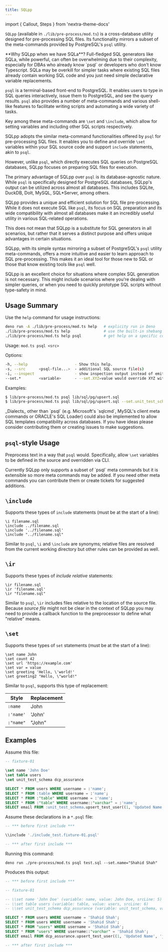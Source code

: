 ```yaml
---
title: SQLpp
---
```

import { Callout, Steps } from 'nextra-theme-docs'

<!-- # `SQLpp` - SQL Preprocessor -->

`SQLpp` (available in `./lib/pre-process/mod.ts`) is a cross-database utility
designed for pre-processing SQL files. Its functionality mirrors a subset of the
meta-commands provided by PostgreSQL's `psql` utility.

<Callout>
**Why SQLpp when we have SQLa**? Full-fledged SQL generators like SQLa, while
powerful, can often be overwhelming due to their complexity, especially for
DBAs who already know `psql` or developers who don't know Typescript. SQLa may
be overkill for simpler tasks where existing SQL files already contain working
SQL code and you just need simple declarative variable replacements.
</Callout>

`psql` is a terminal-based front-end to PostgreSQL. It enables users to type in
SQL queries interactively, issue them to PostgreSQL, and see the query results.
`psql` also provides a number of meta-commands and various shell-like features
to facilitate writing scripts and automating a wide variety of tasks.

Key among these meta-commands are `\set` and `\include`, which allow for setting
variables and including other SQL scripts respectively.

SQLpp adopts the similar meta-command functionalities offered by `psql` for
pre-processing SQL files. It enables you to define and override `\set` variables
within your SQL source code and support `include` statements, akin to `psql`.

However, unlike `psql`, which directly executes SQL queries on PostgreSQL
databases, SQLpp focuses on preparing SQL files for execution.

The primary advantage of SQLpp over `psql` is its database-agnostic nature.
While `psql` is specifically designed for PostgreSQL databases, SQLpp's output
can be utilized across almost all databases. This includes SQLite, DuckDB, Dolt,
MySQL, SQL*Server, among others.

SQLpp provides a unique and efficient solution for SQL file pre-processing.
While it does not execute SQL like `psql`, its focus on SQL preparation and its
wide compatibility with almost all databases make it an incredibly useful
utility in various SQL-related operations.

This does not mean that SQLpp is a substitute for SQL generators in all
scenarios, but rather that it serves a distinct purpose and offers unique
advantages in certain situations.

SQLpp, with its simple syntax mirroring a subset of PostgreSQL's `psql` utility
meta-commands, offers a more intuitive and easier to learn approach to SQL
pre-processing. This makes it an ideal tool for those new to SQL or those that
know existing tools like `psql` well.

SQLpp is an excellent choice for situations where complex SQL generation is not
necessary. This might include scenarios where you're dealing with simpler
queries, or when you need to quickly prototype SQL scripts without type-safety
in mind.

## Usage Summary

Use the `help` command for usage instructions:

```bash
deno run -A ./lib/pre-process/mod.ts help   # explicity run in Deno
./lib/pre-process/mod.ts help               # use the built-in shebang
./lib/pre-process/mod.ts help psql          # get help on a specific command
```

Usage: `mod.ts psql <src>`

Options:

```bash
-h, --help                     - Show this help.
-s, --src      <psql-file...>  - additional SQL source file(s)
-i, --inspect                  - show inspection output instead of emitting SQL source
--set.*        <variable>      - --set.XYZ=value would override XYZ with value provided
```

Examples:

```bash
$ lib/pre-process/mod.ts psql lib/sql/pg/upsert.sql
$ lib/pre-process/mod.ts psql lib/sql/pg/upsert.sql --set.unit_test_schema=some_other_schema
```

<Callout>
  _Dialects_ other than `psql` (e.g. Microsoft's `sqlcmd`, MySQL's client meta
  commands or ORACLE's SQL Loader) could also be implemented to allow SQL
  templates compatibility across databases. If you have ideas please consider
  contributing them or creating issues to make suggestions.
</Callout>

## `psql`-style Usage

Preprocess text in a way that `psql` would. Specifically, allow `\set` variables
to be defined in the source and overridden via CLI.

<Callout>
  Currently SQLpp only supports a subset of `psql` meta commands but it is
  extensible so more meta commands may be added. If you need other meta commands
  you can contribute them or create tickets for suggested additions.
</Callout>

## `\include`

Supports these types of `include` statements (must be at the start of a line):

```psql
\i filename.sql
\include ../filename.sql
\include '../filename.sql'
\include "../filename.sql"
```

Similar to `psql`, `\i` and `\include` are synonyms; relative files are resolved
from the current working directory but other rules can be provided as well.

## `\ir`

Supports these types of _include relative_ statements:

```psql
\ir filename.sql
\ir 'filename.sql'
\ir "filename.sql"
```

Similar to `psql`, `\ir` includes files relative to the location of the source
file. Because _source file_ might not be clear in the context of SQLpp you may
need to provide a callback function to the preprocessor to define what "relative"
means.

## `\set`

Supports these types of `set` statements (must be at the start of a line):

```psql
\set name John
\set count 42
\set url 'https://example.com'
\set var = value
\set greeting 'Hello, \'world!'
\set greeting2 "Hello, \"world!"
```

Similar to `psql`, supports this type of replacement:

| Style     | Replacement |
| --------- | ----------- |
| `:name`   | John        |
| `:'name'` | 'John'      |
| `:"name"` | "John"      |

## Examples

Assume this file:

```sql filename="include_test.fixture-01.psql"
-- fixture-01

\set name 'John Doe'
\set table users
\set unit_test_schema dcp_assurance

SELECT * FROM users WHERE username = :'name';
SELECT * FROM :table WHERE username = :'name';
SELECT * FROM :"table" WHERE username = :'name';
SELECT * FROM :"table" WHERE username::"varchar" = :'name';
SELECT email FROM :unit_test_schema.upsert_test_user((1, 'Updated Name', 'john.doe@example.com'):::"unit_test_schema".test_user);
```

Assume these declarations in a `*.psql` file:

```sql filename="test.sql"
-- *** before first include ***

\\include './include_test.fixture-01.psql'

-- *** after first include ***
```

Running this command:

```shell
deno run ./pre-process/mod.ts psql test.sql --set.name="Shahid Shah"
```

Produces this output:

```sql
-- *** before first include ***

-- fixture-01

-- \\set name 'John Doe' (variable: name, value: John Doe, srcLine: 5)
-- \\set table users (variable: table, value: users, srcLine: 6)
-- \\set unit_test_schema dcp_assurance (variable: unit_test_schema, value: dcp_assurance, srcLine: 7)

SELECT * FROM users WHERE username = 'Shahid Shah';
SELECT * FROM users WHERE username = 'Shahid Shah';
SELECT * FROM "users" WHERE username = 'Shahid Shah';
SELECT * FROM "users" WHERE username::"varchar" = 'Shahid Shah';
SELECT email FROM dcp_assurance.upsert_test_user((1, 'Updated Name', 'john.doe@example.com')::"dcp_assurance".test_user);

-- *** after first include ***
```